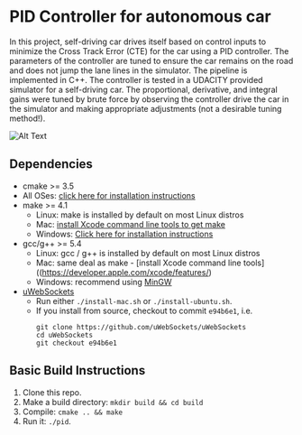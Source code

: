 # PID Controller for autonomous car
In this project, self-driving car drives itself based on control inputs to minimize the Cross Track Error (CTE) for the car using a PID controller. The parameters of the controller are tuned to ensure the car remains on the road and does not jump the lane lines in the simulator. The pipeline is implemented in C++. The controller is tested in a UDACITY provided simulator for a self-driving car. The proportional, derivative, and integral gains were tuned by brute force by observing the controller drive the car in the simulator and making appropriate adjustments (not a desirable tuning method!).

![Alt Text](https://media.giphy.com/media/MsBLKpFjjvQtizgJlS/giphy-downsized.gif)
## Dependencies

* cmake >= 3.5
 * All OSes: [click here for installation instructions](https://cmake.org/install/)
* make >= 4.1
  * Linux: make is installed by default on most Linux distros
  * Mac: [install Xcode command line tools to get make](https://developer.apple.com/xcode/features/)
  * Windows: [Click here for installation instructions](http://gnuwin32.sourceforge.net/packages/make.htm)
* gcc/g++ >= 5.4
  * Linux: gcc / g++ is installed by default on most Linux distros
  * Mac: same deal as make - [install Xcode command line tools]((https://developer.apple.com/xcode/features/)
  * Windows: recommend using [MinGW](http://www.mingw.org/)
* [uWebSockets](https://github.com/uWebSockets/uWebSockets)
  * Run either `./install-mac.sh` or `./install-ubuntu.sh`.
  * If you install from source, checkout to commit `e94b6e1`, i.e.
    ```
    git clone https://github.com/uWebSockets/uWebSockets 
    cd uWebSockets
    git checkout e94b6e1
    ```

## Basic Build Instructions

1. Clone this repo.
2. Make a build directory: `mkdir build && cd build`
3. Compile: `cmake .. && make`
4. Run it: `./pid`. 
